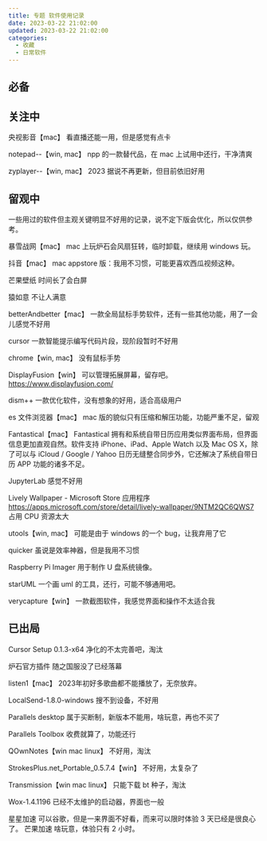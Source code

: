 ```yaml
---
title: 专题 软件使用记录
date: 2023-03-22 21:02:00
updated: 2023-03-22 21:02:00
categories:
  - 收藏
  - 日常软件
---
```


## 必备

## 关注中

央视影音【mac】
看直播还能一用，但是感觉有点卡

notepad--【win, mac】
npp 的一款替代品，在 mac 上试用中还行，干净清爽

zyplayer--【win, mac】
2023 据说不再更新，但目前依旧好用

## 留观中

一些用过的软件但主观关键明显不好用的记录，说不定下版会优化，所以仅供参考。

暴雪战网【mac】
mac 上玩炉石会风扇狂转，临时卸载，继续用 windows 玩。

抖音【mac】
mac appstore 版：我用不习惯，可能更喜欢西瓜视频这种。

芒果壁纸
时间长了会白屏

猿如意
不让人满意

betterAndbetter【mac】
一款全局鼠标手势软件，还有一些其他功能，用了一会儿感觉不好用

cursor
一款智能提示编写代码片段，现阶段暂时不好用

chrome【win, mac】
没有鼠标手势

DisplayFusion【win】
可以管理拓展屏幕，留存吧。
<https://www.displayfusion.com/>

dism++
一款优化软件，没有想象的好用，适合高级用户

es 文件浏览器【mac】
mac 版的貌似只有压缩和解压功能，功能严重不足，留观

Fantastical【mac】
Fantastical 拥有和系统自带日历应用类似界面布局，但界面信息更加直观自然。软件支持 iPhone、iPad、Apple Watch 以及 Mac OS X，除了可以与 iCloud / Google / Yahoo 日历无缝整合同步外，它还解决了系统自带日历 APP 功能的诸多不足。

JupyterLab
感觉不好用

Lively Wallpaper - Microsoft Store 应用程序
<https://apps.microsoft.com/store/detail/lively-wallpaper/9NTM2QC6QWS7>
占用 CPU 资源太大

utools【win, mac】
可能是由于 windows 的一个 bug，让我弃用了它

quicker
虽说是效率神器，但是我用不习惯

Raspberry Pi Imager
用于制作 U 盘系统镜像。

starUML
一个画 uml 的工具，还行，可能不够通用吧。

verycapture【win】
一款截图软件，我感觉界面和操作不太适合我

## 已出局

Cursor Setup 0.1.3-x64
净化的不太完善吧，淘汰

炉石官方插件
随之国服没了已经落幕

listen1【mac】
2023年初好多歌曲都不能播放了，无奈放弃。

LocalSend-1.8.0-windows
搜不到设备，不好用

Parallels desktop
属于买断制，新版本不能用，啥玩意，再也不买了

Parallels Toolbox
收费就算了，功能还行

QOwnNotes【win mac linux】
不好用，淘汰

StrokesPlus.net_Portable_0.5.7.4【win】
不好用，太复杂了

Transmission【win mac linux】
只能下载 bt 种子，淘汰

Wox-1.4.1196
已经不太维护的启动器，界面也一般

星星加速
可以谷歌，但是一来界面不好看，而来可以限时体验 3 天已经是很良心了。
芒果加速
啥玩意，体验只有 2 小时。
